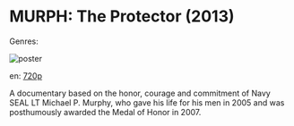 # MURPH: The Protector (2013)

Genres: 

![poster](http://image.tmdb.org/t/p/w500/2RJ6X871zpqncivDGFrQbF9cUHx.jpg)

en:
  [720p](magnet:?xt=urn:btih:f4a354cf883ce2e46189a102c468942e489f9a09&dn=Murph+The+Protector+%282013%29+720p+BrRip+x264+-+YIFY&tr=udp%3A%2F%2Ftracker.openbittorrent.com%3A80%2Fannounce&tr=udp%3A%2F%2Fglotorrents.pw%3A6969%2Fannounce&tr=udp%3A%2F%2Ftracker.openbittorrent.com%3A80%2Fannounce&tr=udp%3A%2F%2Ftracker.opentrackr.org%3A1337%2Fannounce&tr=udp%3A%2F%2Fzer0day.to%3A1337%2Fannounce&tr=udp%3A%2F%2Ftracker.coppersurfer.tk%3A6969%2Fannounce)
  


A documentary based on the honor, courage and commitment of Navy SEAL LT Michael P. Murphy, who gave his life for his men in 2005 and was posthumously awarded the Medal of Honor in 2007.
